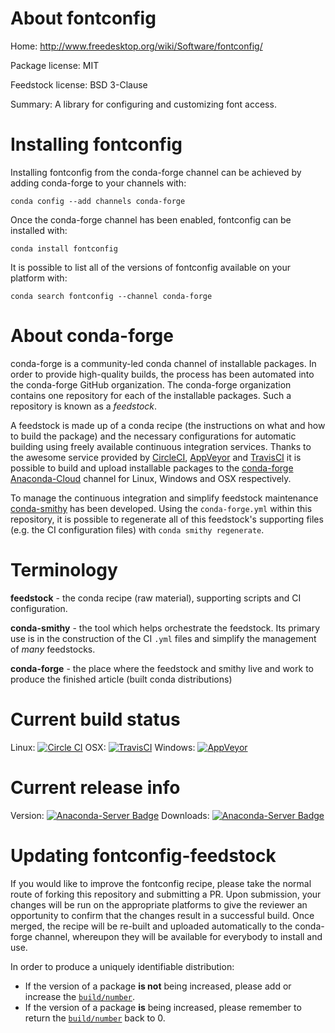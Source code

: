 About fontconfig
================

Home: http://www.freedesktop.org/wiki/Software/fontconfig/

Package license: MIT

Feedstock license: BSD 3-Clause

Summary: A library for configuring and customizing font access.



Installing fontconfig
=====================

Installing fontconfig from the conda-forge channel can be achieved by adding conda-forge to your channels with:

```
conda config --add channels conda-forge
```

Once the conda-forge channel has been enabled, fontconfig can be installed with:

```
conda install fontconfig
```

It is possible to list all of the versions of fontconfig available on your platform with:

```
conda search fontconfig --channel conda-forge
```


About conda-forge
=================

conda-forge is a community-led conda channel of installable packages.
In order to provide high-quality builds, the process has been automated into the
conda-forge GitHub organization. The conda-forge organization contains one repository 
for each of the installable packages. Such a repository is known as a *feedstock*.

A feedstock is made up of a conda recipe (the instructions on what and how to build
the package) and the necessary configurations for automatic building using freely
available continuous integration services. Thanks to the awesome service provided by
[CircleCI](https://circleci.com/), [AppVeyor](http://www.appveyor.com/)
and [TravisCI](https://travis-ci.org/) it is possible to build and upload installable
packages to the [conda-forge](https://anaconda.org/conda-forge)
[Anaconda-Cloud](http://docs.anaconda.org/) channel for Linux, Windows and OSX respectively.

To manage the continuous integration and simplify feedstock maintenance
[conda-smithy](http://github.com/conda-forge/conda-smithy) has been developed.
Using the ``conda-forge.yml`` within this repository, it is possible to regenerate all of
this feedstock's supporting files (e.g. the CI configuration files) with ``conda smithy regenerate``.


Terminology
===========

**feedstock** - the conda recipe (raw material), supporting scripts and CI configuration.

**conda-smithy** - the tool which helps orchestrate the feedstock.
                   Its primary use is in the construction of the CI ``.yml`` files
                   and simplify the management of *many* feedstocks.

**conda-forge** - the place where the feedstock and smithy live and work to
                  produce the finished article (built conda distributions)

Current build status
====================

Linux: [![Circle CI](https://circleci.com/gh/conda-forge/fontconfig-feedstock.svg?style=svg)](https://circleci.com/gh/conda-forge/fontconfig-feedstock)
OSX: [![TravisCI](https://travis-ci.org/conda-forge/fontconfig-feedstock.svg?branch=master)](https://travis-ci.org/conda-forge/fontconfig-feedstock) 
Windows: [![AppVeyor](https://ci.appveyor.com/api/projects/status/github/conda-forge/fontconfig-feedstock?svg=True)](https://ci.appveyor.com/project/conda-forge/fontconfig-feedstock/branch/master)

Current release info
====================
Version: [![Anaconda-Server Badge](https://anaconda.org/conda-forge/fontconfig/badges/version.svg)](https://anaconda.org/conda-forge/fontconfig)
Downloads: [![Anaconda-Server Badge](https://anaconda.org/conda-forge/fontconfig/badges/downloads.svg)](https://anaconda.org/conda-forge/fontconfig)


Updating fontconfig-feedstock
=============================

If you would like to improve the fontconfig recipe, please take the normal
route of forking this repository and submitting a PR. Upon submission, your changes will
be run on the appropriate platforms to give the reviewer an opportunity to confirm that the
changes result in a successful build. Once merged, the recipe will be re-built and uploaded
automatically to the conda-forge channel, whereupon they will be available for everybody to
install and use.

In order to produce a uniquely identifiable distribution:
 * If the version of a package **is not** being increased, please add or increase
   the [``build/number``](http://conda.pydata.org/docs/building/meta-yaml.html#build-number-and-string). 
 * If the version of a package **is** being increased, please remember to return
   the [``build/number``](http://conda.pydata.org/docs/building/meta-yaml.html#build-number-and-string)
   back to 0.
